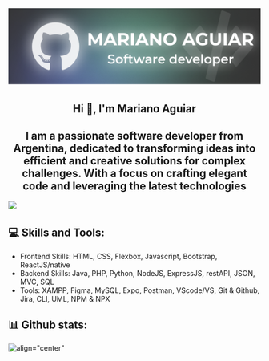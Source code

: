 [![MasterHead](Banner.png)](https://github.com/MarianoJSB)

<h2 align="center">Hi 👋, I'm Mariano Aguiar</h1>
<h2 align="center">I am a passionate software developer from Argentina, dedicated to transforming ideas into efficient and creative solutions for complex challenges. With a focus on crafting elegant code and leveraging the latest technologies</h3>

[![](https://visitcount.itsvg.in/api?id=MarianoJSB&icon=0&color=8)](https://visitcount.itsvg.in)

<h2 align="left">💻 Skills and Tools:</h2>
<ul>
  <li>Frontend Skills:
      HTML, CSS, Flexbox, Javascript, Bootstrap, ReactJS/native
  </li>
  <li>Backend Skills:
      Java, PHP, Python, NodeJS, ExpressJS, restAPI, JSON, MVC, SQL
  </li>
  <li>Tools:
      XAMPP, Figma, MySQL, Expo, Postman, VScode/VS, Git & Github, Jira, CLI, UML, NPM & NPX
  </li>
</ul>

<h2 align="left">📊 Github stats:</h2>


![align="center"](https://github-readme-stats.vercel.app/api?username=MarianoJSB&theme=onedark&hide_border=false&include_all_commits=false&count_private=false)<br/>
